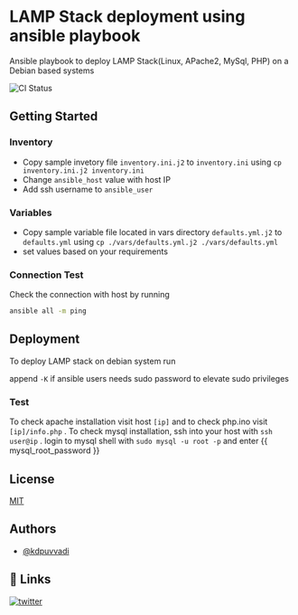 # LAMP Stack deployment using ansible playbook

Ansible playbook to deploy LAMP Stack(Linux, APache2, MySql, PHP) on a Debian based systems

![CI Status](https://github.com/kdpuvvadi/ansible-lamp-ubuntu/actions/workflows/lint.yml/badge.svg)

## Getting Started

### Inventory

* Copy sample invetory file `inventory.ini.j2` to `inventory.ini` using `cp inventory.ini.j2 inventory.ini`
* Change `ansible_host` value with host IP
* Add ssh username to `ansible_user`

### Variables

* Copy sample variable file located in vars directory `defaults.yml.j2` to `defaults.yml` using `cp ./vars/defaults.yml.j2 ./vars/defaults.yml`
* set values based on your requirements

### Connection Test

Check the connection with host by running

```bash
ansible all -m ping
```

## Deployment

To deploy LAMP stack on debian system run

append `-K` if ansible users needs sudo password to elevate sudo privileges

### Test

To check apache installation visit host `[ip]` and to check php.ino visit `[ip]/info.php` . To check mysql installation, ssh into your host with `ssh user@ip` . login to mysql shell with `sudo mysql -u root -p` and enter {{ mysql_root_password }}

## License

[MIT](https://choosealicense.com/licenses/mit/)

  

## Authors

* [@kdpuvvadi](https://www.github.com/kdpuvvadi)

  

## 🔗 Links

[![twitter](https://img.shields.io/badge/twitter-1DA1F2?style=for-the-badge&logo=twitter&logoColor=white)](https://twitter.com/kdpuvvadi)

  
